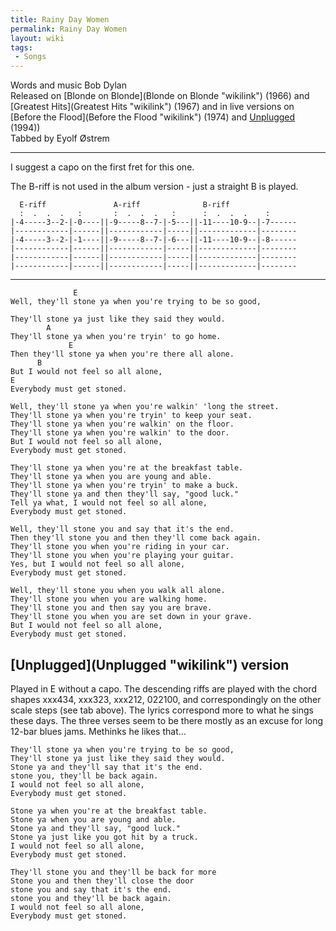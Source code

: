 ```yaml
---
title: Rainy Day Women
permalink: Rainy Day Women
layout: wiki
tags:
 - Songs
---
```


Words and music Bob Dylan  
Released on [Blonde on Blonde](Blonde on Blonde "wikilink") (1966) and
[Greatest Hits](Greatest Hits "wikilink") (1967) and in live versions on
[Before the Flood](Before the Flood "wikilink") (1974) and
[Unplugged](Unplugged "wikilink") (1994))  
Tabbed by Eyolf Østrem

* * * * *

I suggest a capo on the first fret for this one.

The B-riff is not used in the album version - just a straight B is
played.

      E-riff               A-riff              B-riff
      :  .  .  .   :       :  .  .  .   :      :  .  .  .    :
    |-4-----3--2-|-0----||-9-----8--7-|-5---||-11----10-9--|-7------
    |------------|------||------------|-----||-------------|--------
    |-4-----3--2-|-1----||-9-----8--7-|-6---||-11----10-9--|-8------
    |------------|------||------------|-----||-------------|--------
    |------------|------||------------|-----||-------------|--------
    |------------|------||------------|-----||-------------|--------

* * * * *

                  E
    Well, they'll stone ya when you're trying to be so good,

    They'll stone ya just like they said they would.
            A
    They'll stone ya when you're tryin' to go home.
                 E
    Then they'll stone ya when you're there all alone.
          B
    But I would not feel so all alone,
    E
    Everybody must get stoned.

    Well, they'll stone ya when you're walkin' 'long the street.
    They'll stone ya when you're tryin' to keep your seat.
    They'll stone ya when you're walkin' on the floor.
    They'll stone ya when you're walkin' to the door.
    But I would not feel so all alone,
    Everybody must get stoned.

    They'll stone ya when you're at the breakfast table.
    They'll stone ya when you are young and able.
    They'll stone ya when you're tryin' to make a buck.
    They'll stone ya and then they'll say, "good luck."
    Tell ya what, I would not feel so all alone,
    Everybody must get stoned.

    Well, they'll stone you and say that it's the end.
    Then they'll stone you and then they'll come back again.
    They'll stone you when you're riding in your car.
    They'll stone you when you're playing your guitar.
    Yes, but I would not feel so all alone,
    Everybody must get stoned.

    Well, they'll stone you when you walk all alone.
    They'll stone you when you are walking home.
    They'll stone you and then say you are brave.
    They'll stone you when you are set down in your grave.
    But I would not feel so all alone,
    Everybody must get stoned.

<h2 class="songversion">
[Unplugged](Unplugged "wikilink") version

</h2>
Played in E without a capo. The descending riffs are played with the
chord shapes xxx434, xxx323, xxx212, 022100, and correspondingly on the
other scale steps (see tab above).  
The lyrics correspond more to what he sings these days. The three verses
seem to be there mostly as an excuse for long 12-bar blues jams.
Methinks he likes that...

    They'll stone ya when you're trying to be so good,
    They'll stone ya just like they said they would.
    Stone ya and they'll say that it's the end.
    stone you, they'll be back again.
    I would not feel so all alone,
    Everybody must get stoned.

    Stone ya when you're at the breakfast table.
    Stone ya when you are young and able.
    Stone ya and they'll say, "good luck."
    Stone ya just like you got hit by a truck.
    I would not feel so all alone,
    Everybody must get stoned.

    They'll stone you and they'll be back for more
    Stone you and then they'll close the door
    stone you and say that it's the end.
    stone you and they'll be back again.
    I would not feel so all alone,
    Everybody must get stoned.
